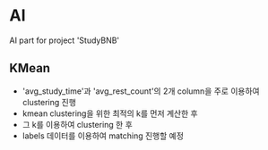 # AI
AI part for project 'StudyBNB'

## KMean
- 'avg_study_time'과 'avg_rest_count'의 2개 column을 주로 이용하여 clustering 진행
- kmean clustering을 위한 최적의 k를 먼저 계산한 후
- 그 k를 이용하여 clustering 한 후
- labels 데이터를 이용하여 matching 진행할 예정
